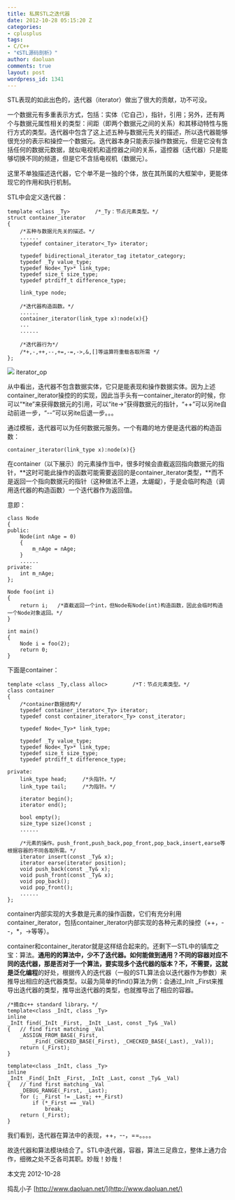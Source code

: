 ```yaml
---
title: 私房STL之迭代器
date: 2012-10-28 05:15:20 Z
categories:
- cplusplus
tags:
- C/C++
- "《STL源码剖析》"
author: daoluan
comments: true
layout: post
wordpress_id: 1341
---
```


STL表现的如此出色的，迭代器（iterator）做出了很大的贡献，功不可没。

一个数据元有多重表示方式，包括：实体（它自己），指针，引用；另外，还有两个与数据元属性相关的类型：间距（即两个数据元之间的关系）和其移动特性与施行方式的类型。迭代器中包含了这上述五种与数据元先关的描述，所以迭代器能够很充分的表示和操控一个数据元。迭代器本身只能表示操作数据元，但是它没有含括任何的数据元数据，就似电视机和遥控器之间的关系，遥控器（迭代器）只是能够切换不同的频道，但是它不含括电视机（数据元）。

<!-- more -->

这里不单独描述迭代器，它个单不是一独的个体，放在其所属的大框架中，更能体现它的作用和执行机制。

STL中会定义迭代器：

    
    template <class _Ty>		/*_Ty：节点元素类型。*/
    struct container_iterator
    {
    	/*五种与数据元先关的描述。*/
    	......
    	typedef container_iterator<_Ty> iterator;
    
    	typedef bidirectional_iterator_tag itetator_category;
    	typedef _Ty value_type;
    	typedef Node<_Ty>* link_type;
    	typedef size_t size_type;
    	typedef ptrdiff_t difference_type;
    
    	link_type node;
    
    	/*迭代器构造函数。*/
    	......
    	container_iterator(link_type x):node(x){}
    	...
    	......
    
    	/*迭代器行为*/
    	/*+,-,++,--,+=,-=,->,&,[]等运算符重载各取所需 */
    };


[![](http://daoluan.net/images/blog/2012/10/iterator_op.jpg)](http://daoluan.net/blog/stl-iterator/iterator_op/) iterator_op

从中看出，迭代器不包含数据实体，它只是能表现和操作数据实体。因为上述container_iterator操控的的实现，因此当手头有一container_iterator的时候，你可以“*ite”来获得数据元的引用，可以“ite->”获得数据元的指针，“++”可以另ite自动前进一步，“--”可以另ite后退一步。。。

通过模板，迭代器可以为任何数据元服务。一个有趣的地方便是迭代器的构造函数：

    
    container_iterator(link_type x):node(x){}


在container（以下展示）的元素操作当中，很多时候会直截返回指向数据元的指针，**这时可能此操作的函数可能需要返回的是container_iterator类型，**而不是返回一个指向数据元的指针（这种做法不上道，太龌龊），于是会临时构造（调用迭代器的构造函数）一个迭代器作为返回值。

意即：

    
    class Node  
    {  
    public:  
    	Node(int nAge = 0)  
    	{  
    		m_nAge = nAge;  
    	}  
    	......
    private:  
    	int m_nAge;  
    };  
    
    Node foo(int i)
    {
    	return i;	/*直截返回一个int，但Node有Node(int)构造函数，因此会临时构造一个Node对象返回。*/
    }
    
    int main()
    {	
    	Node i = foo(2);
    	return 0;
    }


下面是container：

    
    template <class _Ty,class alloc>		/*T：节点元素类型。*/
    class container
    {
    	/*container数据结构*/
    	typedef container_iterator<_Ty> iterator;
    	typedef const container_iterator<_Ty> const_iterator;
    
    	typedef Node<_Ty>* link_type;
    
    	typedef _Ty value_type;
    	typedef Node<_Ty>* link_type;
    	typedef size_t size_type;
    	typedef ptrdiff_t difference_type;
    
    private:
    	link_type head;		/*头指针。*/
    	link_type tail;		/*为指针。*/
    
    	iterator begin();
    	iterator end();
    
    	bool empty();
    	size_type size()const ;
    	......
    
    	/*元素的操作。push_front,push_back,pop_front,pop_back,insert,earse等根据容器的不同各取所需。*/
    	iterator insert(const _Ty& x);
    	iterator earse(iterator position);
    	void push_back(const _Ty& x);
    	void push_front(const _Ty& x);
    	void pop_back();
    	void pop_front();
    	......
    };


container内部实现的大多数是元素的操作函数，它们有充分利用container_iterator，包括container_iterator内部实现的各种元素的操控（++，--，*，->等等）。

container和container_iterator就是这样结合起来的。还剩下一STL中的镇库之宝：算法。**通用的的算法中，**少不了迭代器。如何能做到通用？不同的容器对应不同的迭代器，那是否对于一个算法，要实现多个迭代器的版本？不，不需要，这就是**泛化编程**的好处，根据传入的迭代器（一般的STL算法会以迭代器作为参数）来推导出相应的迭代器类型。以最为简单的find()算法为例：会通过_InIt _First来推导出迭代器的类型，推导出迭代器的类型，也就推导出了相应的容器。

    
    /*摘自c++ standard library。*/
    template<class _InIt, class _Ty>
    inline
    _InIt find(_InIt _First, _InIt _Last, const _Ty& _Val)
    {	// find first matching _Val
    	_ASSIGN_FROM_BASE(_First,
    		_Find(_CHECKED_BASE(_First), _CHECKED_BASE(_Last), _Val));
    	return (_First);
    }
    
    template<class _InIt, class _Ty>
    inline
    _InIt _Find(_InIt _First, _InIt _Last, const _Ty& _Val)
    {	// find first matching _Val
    	_DEBUG_RANGE(_First, _Last);
    	for (; _First != _Last; ++_First)
    		if (*_First == _Val)
    			break;
    	return (_First);
    }


我们看到，迭代器在算法中的表现，++，--，==。。。。

故迭代器和算法模块结合了。STL中迭代器，容器，算法三足鼎立，整体上通力合作，细微之处不乏各司其职。妙哉！妙哉！

本文完 2012-10-28

捣乱小子 [http://www.daoluan.net/](http://www.daoluan.net/)
